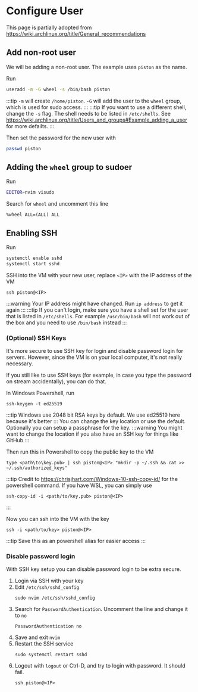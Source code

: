 # Configure User
This page is partially adopted from https://wiki.archlinux.org/title/General_recommendations

## Add non-root user
We will be adding a non-root user. The example uses `piston` as the name.

Run
```bash
useradd -m -G wheel -s /bin/bash piston
```
:::tip
`-m` will create `/home/piston`. `-G` will add the user to the `wheel` group, which is used for sudo access.
:::
:::tip
If you want to use a different shell, change the `-s` flag. The shell needs to be listed in `/etc/shells`. See https://wiki.archlinux.org/title/Users_and_groups#Example_adding_a_user for more defailts.
:::

Then set the password for the new user with
```bash
passwd piston
```

## Adding the `wheel` group to sudoer
Run
```bash
EDITOR=nvim visudo
```
Search for `wheel` and uncomment this line
```
%wheel ALL=(ALL) ALL
```

## Enabling SSH
Run
```bash
systemctl enable sshd
systemctl start sshd
```

SSH into the VM with your new user, replace `<IP>` with the IP address of the VM
```
ssh piston@<IP>
```
:::warning
Your IP address might have changed. Run `ip address` to get it again
:::
:::tip
If you can't login, make sure you have a shell set for the user that is listed in `/etc/shells`. For example `/usr/bin/bash` will not work out of the box and you need to use `/bin/bash` instead
:::

### (Optional) SSH Keys
It's more secure to use SSH key for login and disable password login for servers. However, since the VM is on your local computer, it's not really necessary.

If you still like to use SSH keys (for example, in case you type the password on stream accidentally), you can do that.

In Windows Powershell, run
```
ssh-keygen -t ed25519
```
:::tip
Windows use 2048 bit RSA keys by default. We use ed25519 here because it's better
:::
You can change the key location or use the default. Optionally you can setup a passphrase for the key.
:::warning
You might want to change the location if you also have an SSH key for things like GitHub
:::

Then run this in Powershell to copy the public key to the VM
```
type <path\to\key.pub> | ssh piston@<IP> "mkdir -p ~/.ssh && cat >> ~/.ssh/authorized_keys"
```
:::tip
Credit to https://chrisjhart.com/Windows-10-ssh-copy-id/ for the powershell command. If you have WSL, you can simply use
```
ssh-copy-id -i <path/to/key.pub> piston@<IP>
```
:::

Now you can ssh into the VM with the key
```
ssh -i <path/to/key> piston@<IP>
```
:::tip
Save this as an powershell alias for easier access
:::

### Disable password login
With SSH key setup you can disable password login to be extra secure.

1. Login via SSH with your key
2. Edit `/etc/ssh/sshd_config`
    ```
    sudo nvim /etc/ssh/sshd_config
    ```
3. Search for `PasswordAuthentication`. Uncomment the line and change it to `no`
    ```
    PasswordAuthentication no
    ```
4. Save and exit `nvim`
5. Restart the SSH service
    ```
    sudo systemctl restart sshd
    ```
6. Logout with `logout` or Ctrl-D, and try to login with password. It should fail.
    ```
    ssh piston@<IP>
    ```